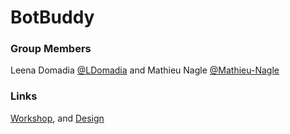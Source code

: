 # BotBuddy
### Group Members
Leena Domadia [@LDomadia](https://github.com/LDomadia) and
Mathieu Nagle [@Mathieu-Nagle](https://github.com/Mathieu-Nagle)
### Links
[Workshop](/designworkshop/WORKSHOP.md), and
[Design](/designmilestone/DESIGN.md)
